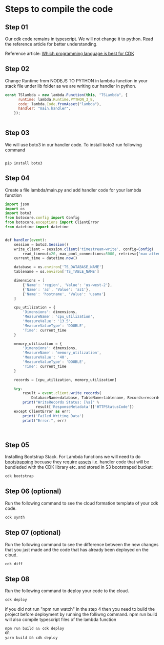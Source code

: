 
# Steps to compile the code

## Step 01

Our cdk code remains in typescript. We will not change it to python. Read the reference article for better understanding.

Reference article:
[Which programming language is best for CDK ](https://awsmaniac.com/which-programming-language-is-the-best-for-aws-cdk/)

## Step 02

Change Runtime from NODEJS TO PYTHON in lambda function in your stack file under lib folder as we are writing our handler in python.

```javascript
const TSlambda = new lambda.Function(this, "TSLambda", {
      runtime: lambda.Runtime.PYTHON_3_8,
      code: lambda.Code.fromAsset("lambda"),
      handler: "main.handler",
    });
    
```

## Step 03
We will use boto3 in our handler code. To install boto3 run following command

```python3

pip install boto3

```


## Step 04

Create a file lambda/main.py and add handler code for your lambda function

```javascript
import json
import os
import boto3
from botocore.config import Config
from botocore.exceptions import ClientError
from datetime import datetime


def handler(event):
    session = boto3.Session()
    write_client = session.client('timestream-write', config=Config(
        read_timeout=20, max_pool_connections=5000, retries={'max-attempts': 10}))
    current_time = datetime.now()

    database = os.environ['TS_DATABASE_NAME']
    tablename = os.environ['TS_TABLE_NAME']

    dimensions = [
        {'Name': 'region', 'Value': 'us-west-2'},
        {'Name': 'az', 'Value': 'az1'},
        {'Name': 'hostname', 'Value': 'usama'}
    ]

    cpu_utilization = {
        'Dimensions': dimensions,
        'MeasureName': 'cpu_utilization',
        'MeasureValue': '13.5',
        'MeasureValueType': 'DOUBLE',
        'Time': current_time
    }

    memory_utilization = {
        'Dimensions': dimensions,
        'MeasureName': 'memory_utilization',
        'MeasureValue': '40',
        'MeasureValueType': 'DOUBLE',
        'Time': current_time
    }

    records = [cpu_utilization, memory_utilization]

    try:
        result = event.client.write_records(
            DatabaseName=database, TableName=tablename, Records=records, CommonAttributes={})
        print("WriteRecords Status: [%s]" %
              result['ResponseMetadata']['HTTPStatusCode'])
    except ClientError as err:
        print('Failed Writing Data')
        print("Error:", err)
        
        
```

## Step 05
Installing Bootstrap Stack. 
For Lambda functions we will need to do [bootstrapping](https://docs.aws.amazon.com/cdk/latest/guide/bootstrapping.html) becuase they require [assets](https://docs.aws.amazon.com/cdk/latest/guide/assets.html) i.e. handler code that will be bundleded with the CDK library etc. and stored in S3 bootstraped bucket:

```javascript
cdk bootstrap
```


## Step 06 (optional)

Run the following command to see the cloud formation template of your cdk code.

```javascript
cdk synth
```

## Step 07 (optional)

Run the following command to see the difference between the new changes that you just made and the code that has already been deployed on the cloud.
```javascript
cdk diff
```


## Step 08

Run the following command to deploy your code to the cloud. 

```javascript
cdk deploy
```

if you did not run "npm run watch" in the step 4 then you need to build the project before deployment by running the folliwng command. npm run build will also compile typescript files of the lambda function

```javascript
npm run build && cdk deploy
OR
yarn build && cdk deploy
```

